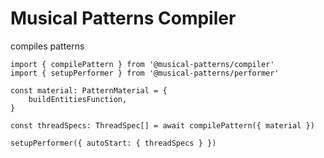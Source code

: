 # Musical Patterns Compiler

compiles patterns

```
import { compilePattern } from '@musical-patterns/compiler'
import { setupPerformer } from '@musical-patterns/performer'

const material: PatternMaterial = {
	buildEntitiesFunction,
}

const threadSpecs: ThreadSpec[] = await compilePattern({ material })

setupPerformer({ autoStart: { threadSpecs } })

```
